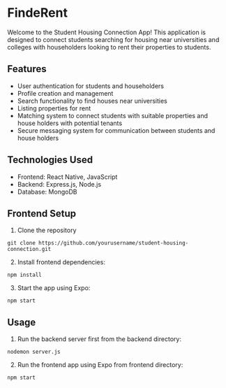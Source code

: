# FindeRent

Welcome to the Student Housing Connection App! This application is designed to connect students searching for housing near universities and colleges with householders looking to rent their properties to students.

## Features

* User authentication for students and householders
* Profile creation and management
* Search functionality to find houses near universities
* Listing properties for rent
* Matching system to connect students with suitable properties and house holders with potential tenants
* Secure messaging system for communication between students and house holders

## Technologies Used

* Frontend: React Native, JavaScript
* Backend: Express.js, Node.js
* Database: MongoDB


## Frontend Setup
1. Clone the repository
```bach
git clone https://github.com/yourusername/student-housing-connection.git
```
2. Install frontend dependencies:
```bach
npm install
```
3. Start the app using Expo:
```bach
npm start
```

## Usage
1. Run the backend server first from the backend directory:
```bach
nodemon server.js
```

2. Run the frontend app using Expo from frontend directory:
```bach
npm start
```


